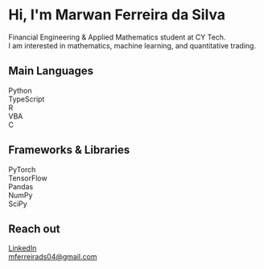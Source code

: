 # Hi, I'm Marwan Ferreira da Silva

Financial Engineering & Applied Mathematics student at CY Tech.  
I am interested in mathematics, machine learning, and quantitative trading.

## Main Languages

Python  
TypeScript  
R  
VBA  
C

## Frameworks & Libraries

PyTorch  
TensorFlow  
Pandas  
NumPy  
SciPy

## Reach out

[LinkedIn](https://www.linkedin.com/in/marwan-ferreira-da-silva/)  
mferreirads04@gmail.com
